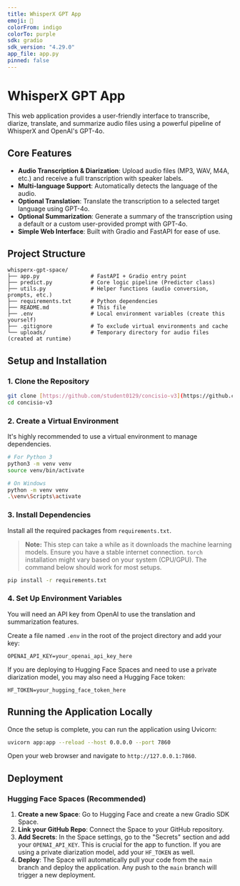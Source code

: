 ```yaml
---
title: WhisperX GPT App
emoji: 🎤
colorFrom: indigo
colorTo: purple
sdk: gradio
sdk_version: "4.29.0"
app_file: app.py
pinned: false
---
```


# WhisperX GPT App

This web application provides a user-friendly interface to transcribe, diarize, translate, and summarize audio files using a powerful pipeline of WhisperX and OpenAI's GPT-4o.

## Core Features

* **Audio Transcription & Diarization**: Upload audio files (MP3, WAV, M4A, etc.) and receive a full transcription with speaker labels.
* **Multi-language Support**: Automatically detects the language of the audio.
* **Optional Translation**: Translate the transcription to a selected target language using GPT-4o.
* **Optional Summarization**: Generate a summary of the transcription using a default or a custom user-provided prompt with GPT-4o.
* **Simple Web Interface**: Built with Gradio and FastAPI for ease of use.

## Project Structure

```
whisperx-gpt-space/
├── app.py                # FastAPI + Gradio entry point
├── predict.py            # Core logic pipeline (Predictor class)
├── utils.py              # Helper functions (audio conversion, prompts, etc.)
├── requirements.txt      # Python dependencies
├── README.md             # This file
├── .env                  # Local environment variables (create this yourself)
├── .gitignore            # To exclude virtual environments and cache
└── uploads/              # Temporary directory for audio files (created at runtime)
```

## Setup and Installation

### 1. Clone the Repository

```bash
git clone [https://github.com/student0129/concisio-v3](https://github.com/student0129/concisio-v3)
cd concisio-v3
```

### 2. Create a Virtual Environment

It's highly recommended to use a virtual environment to manage dependencies.

```bash
# For Python 3
python3 -m venv venv
source venv/bin/activate

# On Windows
python -m venv venv
.\venv\Scripts\activate
```

### 3. Install Dependencies

Install all the required packages from `requirements.txt`.

> **Note:** This step can take a while as it downloads the machine learning models. Ensure you have a stable internet connection. `torch` installation might vary based on your system (CPU/GPU). The command below should work for most setups.

```bash
pip install -r requirements.txt
```

### 4. Set Up Environment Variables

You will need an API key from OpenAI to use the translation and summarization features.

Create a file named `.env` in the root of the project directory and add your key:

```
OPENAI_API_KEY=your_openai_api_key_here
```

If you are deploying to Hugging Face Spaces and need to use a private diarization model, you may also need a Hugging Face token:

```
HF_TOKEN=your_hugging_face_token_here
```

## Running the Application Locally

Once the setup is complete, you can run the application using Uvicorn:

```bash
uvicorn app:app --reload --host 0.0.0.0 --port 7860
```

Open your web browser and navigate to `http://127.0.0.1:7860`.

## Deployment

### Hugging Face Spaces (Recommended)

1. **Create a new Space**: Go to Hugging Face and create a new Gradio SDK Space.
2. **Link your GitHub Repo**: Connect the Space to your GitHub repository.
3. **Add Secrets**: In the Space settings, go to the "Secrets" section and add your `OPENAI_API_KEY`. This is crucial for the app to function. If you are using a private diarization model, add your `HF_TOKEN` as well.
4. **Deploy**: The Space will automatically pull your code from the `main` branch and deploy the application. Any push to the `main` branch will trigger a new deployment.
